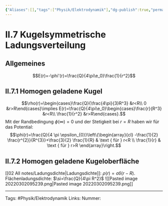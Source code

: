 ```yaml
---
{"Aliases":[],"tags":["Physik/Elektrodynamik"],"dg-publish":true,"permalink":"/imp/elektrodynamik/vorlesung/2-grundlagen-der-elektrostatik/ii-7-kugelsymmetrische-ladungsverteilung/","dgHomeLink":true,"dgPassFrontmatter":true}
---
```


# II.7 Kugelsymmetrische Ladungsverteilung
## Allgemeines
$$E(r)=-\phi'(r)=\frac{Q}{4\pi\e_0}\frac{1}{r^2}$$
## II.7.1 Homogen geladene Kugel
$$\rho(r)=\begin{cases}\frac{Q}{\frac{4\pi}{3}R^3} &r<R\\
0 &r>R\end{cases}\implies E(r)=\frac{Q}{4\pi\e_0}\begin{cases}\frac{r}{R^3} &r<R\\
\frac{1}{r^2} &r>R\end{cases}.$$
Mit der Randbedingung $\phi(\infty)=0$ und der Stetigkeit bei $r=R$ haben wir für das Potential: $$\phi(r)=\frac{Q}{4 \pi \epsilon_{0}}\left\{\begin{array}{cl}
-\frac{1}{2} \frac{r^{2}}{R^{3}}+\frac{3}{2} \frac{1}{R} & \text { für } r<R \\
\frac{1}{r} & \text { für } r>R
\end{array}\right.$$
## II.7.2 Homogen geladene Kugeloberfläche
[[02 All notes/Ladungsdichte|Ladungsdichte]]: $\rho(r)=\sigma\delta(r-R)$.
Flächenladungsdichte: $\si=\frac{Q}{4\pi R^2}$
![[Pasted image 20220302095239.png|Pasted image 20220302095239.png]]




___
Tags: #Physik/Elektrodynamik
Links: 
Nummer: